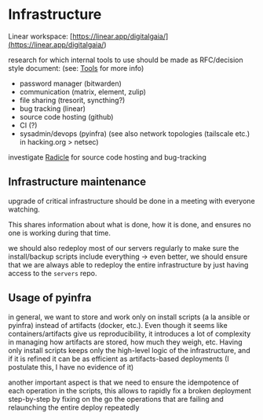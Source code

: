 # Infrastructure

Linear workspace: [https://linear.app/digitalgaia/](<https://linear.app/digitalgaia/>)

research for which internal tools to use should be made as RFC/decision style document:
(see: [Tools](../tools.md) for more info)

- password manager (bitwarden)
- communication (matrix, element, zulip)
- file sharing (tresorit, syncthing?)
- bug tracking (linear)
- source code hosting (github)
- CI (?)
- sysadmin/devops (pyinfra) (see also network topologies (tailscale etc.) in hacking.org > netsec)

investigate [Radicle](https://radicle.xyz/blog/towards-decentralized-code-collaboration.html) for source code hosting and bug-tracking

## Infrastructure maintenance

upgrade of critical infrastructure should be done in a meeting with everyone watching.

This shares information about what is done, how it is done, and ensures no one is working during that time.

we should also redeploy most of our servers regularly to make sure the install/backup scripts include everything -> even better, we should ensure that we are always able to redeploy the entire infrastructure by just having access to the `servers` repo.


## Usage of pyinfra

in general, we want to store and work only on install scripts (a la ansible or pyinfra) instead of artifacts (docker, etc.). Even though it seems like containers/artifacts give us reproducibility, it introduces a lot of complexity in managing how artifacts are stored, how much they weigh, etc. Having only install scripts keeps only the high-level logic of the infrastructure, and if it is refined it can be as efficient as artifacts-based deployments (I postulate this, I have no evidence of it)

another important aspect is that we need to ensure the idempotence of each operation in the scripts, this allows
to rapidly fix a broken deployment step-by-step by fixing on the go the operations that are failing and relaunching
the entire deploy repeatedly
